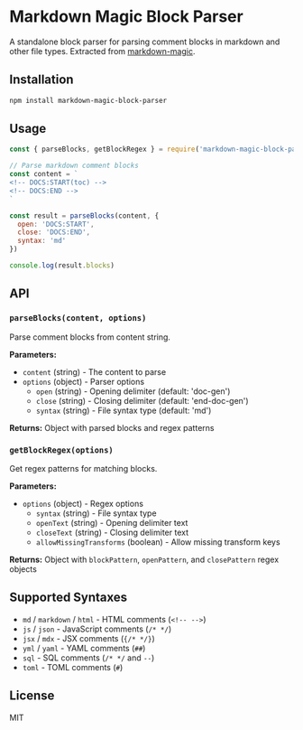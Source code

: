 # Markdown Magic Block Parser

A standalone block parser for parsing comment blocks in markdown and other file types. Extracted from [markdown-magic](https://github.com/DavidWells/markdown-magic).

## Installation

```bash
npm install markdown-magic-block-parser
```

## Usage

```javascript
const { parseBlocks, getBlockRegex } = require('markdown-magic-block-parser')

// Parse markdown comment blocks
const content = `
<!-- DOCS:START(toc) -->
<!-- DOCS:END -->
`

const result = parseBlocks(content, {
  open: 'DOCS:START',
  close: 'DOCS:END',
  syntax: 'md'
})

console.log(result.blocks)
```

## API

### `parseBlocks(content, options)`

Parse comment blocks from content string.

**Parameters:**
- `content` (string) - The content to parse
- `options` (object) - Parser options
  - `open` (string) - Opening delimiter (default: 'doc-gen')
  - `close` (string) - Closing delimiter (default: 'end-doc-gen')
  - `syntax` (string) - File syntax type (default: 'md')

**Returns:** Object with parsed blocks and regex patterns

### `getBlockRegex(options)`

Get regex patterns for matching blocks.

**Parameters:**
- `options` (object) - Regex options
  - `syntax` (string) - File syntax type
  - `openText` (string) - Opening delimiter text
  - `closeText` (string) - Closing delimiter text
  - `allowMissingTransforms` (boolean) - Allow missing transform keys

**Returns:** Object with `blockPattern`, `openPattern`, and `closePattern` regex objects

## Supported Syntaxes

- `md` / `markdown` / `html` - HTML comments (`<!-- -->`)
- `js` / `json` - JavaScript comments (`/* */`)
- `jsx` / `mdx` - JSX comments (`{/* */}`)
- `yml` / `yaml` - YAML comments (`##`)
- `sql` - SQL comments (`/* */` and `--`)
- `toml` - TOML comments (`#`)

## License

MIT